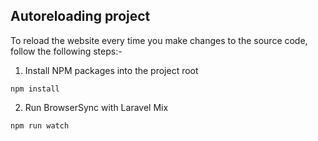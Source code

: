 ## Autoreloading project
To reload the website every time you make changes to the source code, follow the following steps:-

1. Install NPM packages into the project root
```
npm install
```

2. Run BrowserSync with Laravel Mix
```
npm run watch
```